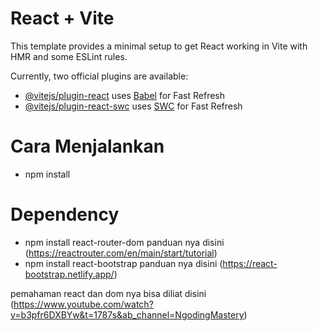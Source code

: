 # React + Vite

This template provides a minimal setup to get React working in Vite with HMR and some ESLint rules.

Currently, two official plugins are available:

- [@vitejs/plugin-react](https://github.com/vitejs/vite-plugin-react/blob/main/packages/plugin-react/README.md) uses [Babel](https://babeljs.io/) for Fast Refresh
- [@vitejs/plugin-react-swc](https://github.com/vitejs/vite-plugin-react-swc) uses [SWC](https://swc.rs/) for Fast Refresh

# Cara Menjalankan 
- npm install

# Dependency 
- npm install react-router-dom panduan nya disini (https://reactrouter.com/en/main/start/tutorial)
- npm install react-bootstrap panduan nya disini (https://react-bootstrap.netlify.app/)

pemahaman react dan dom nya bisa diliat disini (https://www.youtube.com/watch?v=b3pfr6DXBYw&t=1787s&ab_channel=NgodingMastery)

